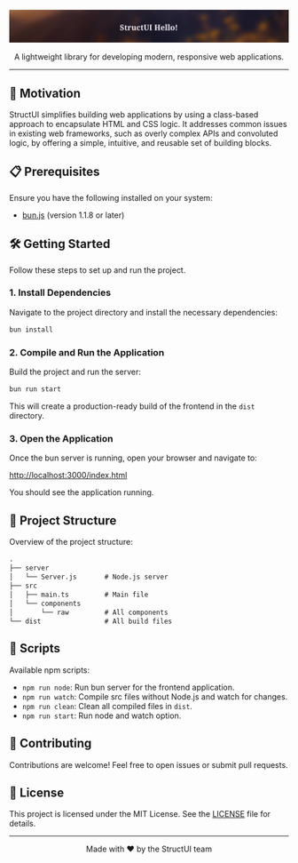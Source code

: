 <p align="center">
    <img src="./StructUI.png" alt="StructUI Logo" >
</p>

<!-- <h1 align="center">StructUI</h1> -->

<p align="center">
    A lightweight library for developing modern, responsive web applications.
</p>

---

## 🚀 Motivation

StructUI simplifies building web applications by using a class-based approach to encapsulate HTML and CSS logic. It addresses common issues in existing web frameworks, such as overly complex APIs and convoluted logic, by offering a simple, intuitive, and reusable set of building blocks.

## 📋 Prerequisites

Ensure you have the following installed on your system:

- [bun.js](https://bun.sh) (version 1.1.8 or later)

## 🛠️ Getting Started

Follow these steps to set up and run the project.

### 1. Install Dependencies

Navigate to the project directory and install the necessary dependencies:

```sh
bun install
```

### 2. Compile and Run the Application

Build the project and run the server:

```sh
bun run start
```

This will create a production-ready build of the frontend in the `dist` directory.

### 3. Open the Application

Once the bun server is running, open your browser and navigate to:

[http://localhost:3000/index.html](http://localhost:3000/index.html)

You should see the application running.

## 📂 Project Structure

Overview of the project structure:

```plaintext
.
├── server
│   └── Server.js       # Node.js server
├── src
│   ├── main.ts         # Main file
│   └── components
│       └── raw         # All components
└── dist                # All build files
```

## 📜 Scripts

Available npm scripts:

- `npm run node`: Run bun server for the frontend application.
- `npm run watch`: Compile src files without Node.js and watch for changes.
- `npm run clean`: Clean all compiled files in `dist`.
- `npm run start`: Run node and watch option.

## 🤝 Contributing

Contributions are welcome! Feel free to open issues or submit pull requests.

## 📄 License

This project is licensed under the MIT License. See the [LICENSE](LICENSE) file for details.

---

<p align="center">
    Made with ❤️ by the StructUI team
</p>
